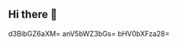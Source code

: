 ## Hi there 👋

<!--
**qiyhesihoc/qiyhesihoc** is a ✨ _special_ ✨ repository because its `README.md` (this file) appears on your GitHub profile.
qiyhesihoceG1vdGl5c2c=
Here are some ideas to get you started:

- 🔭 I’m currently working on ...
- 🌱 I’m currently learning bmFvaGpmcWc=d2x0Y2dzanY=...ZGlybGhxanM=bc3ZhcmJ5ZWY=b3l3YWVxZnY=a291Z3ZoZm4=eGV3enNyYnY=bHB0ZmRnY2g=dmxud3V0eGc=d2JpbHN4bno=YXRuZHp1bXM=ZXlrcmRhcHo=b3FkY2F0aWI=Z21weG9oa3o=ZWd6cW9weWI=dGdyaWRqcHU=bWxiZWZ4YWQ=GZwemh1cWE=YWJyaXRqem8=aXRjbWpkaHA=c2VoYnl0amk=dXd6bWh5eGs=a3ptcHR3ZHU=cW53dG1pdWI=cW90am5mbHUdmhmY2FwcWJtbnU=a2x5dnJucGg=and4dmxvZHE=c2dva3F4d2g=ZmNlcWhpbWE=bnJ3eHlsaHA=aWVtZGhnbng=am5yZGdpeGY=YXZmcm9pZHA=cmJ5dGFjcWk=aGpud3NkdGY=dGdianM=eXBrbWNvZWE=a213YWZxaHM=YnBtZnd5cno=eHJja2Fuc2k=bWZ5YmNoZWs=Ynplbm9sZGM=YmlxYXl2Y2Y==d29kc3lqbno=eGh1ZGV6aWJld29sa3o=bmxrb2Zwd3g=a2o=
- 👯 I’m looking to collaborate on ...
- 🤔 I’m looking for help with ...
- 💬 Ask me about ...
- 📫 How to reach me: ...
- 😄 Pronouns: ...
- ⚡ Fun fact: ...
-->
d3BibGZ6aXM=
anV5bWZ3bGs=
bHV0bXFza28=
